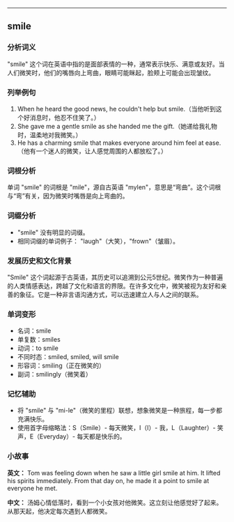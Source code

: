 
---------------
## smile
### 分析词义
"smile" 这个词在英语中指的是面部表情的一种，通常表示快乐、满意或友好。当人们微笑时，他们的嘴唇向上弯曲，眼睛可能眯起，脸颊上可能会出现皱纹。

### 列举例句
1. When he heard the good news, he couldn't help but smile.（当他听到这个好消息时，他忍不住笑了。）
2. She gave me a gentle smile as she handed me the gift.（她递给我礼物时，温柔地对我微笑。）
3. He has a charming smile that makes everyone around him feel at ease.（他有一个迷人的微笑，让人感觉周围的人都放松了。）

### 词根分析
单词 "smile" 的词根是 "mile"，源自古英语 "mylen"，意思是“弯曲”。这个词根与“弯”有关，因为微笑时嘴唇是向上弯曲的。

### 词缀分析
- "smile" 没有明显的词缀。
- 相同词缀的单词例子： "laugh"（大笑），"frown"（皱眉）。

### 发展历史和文化背景
"Smile" 这个词起源于古英语，其历史可以追溯到公元5世纪。微笑作为一种普遍的人类情感表达，跨越了文化和语言的界限。在许多文化中，微笑被视为友好和亲善的象征。它是一种非言语沟通方式，可以迅速建立人与人之间的联系。

### 单词变形
- 名词：smile
- 单复数：smiles
- 动词：to smile
- 不同时态：smiled, smiled, will smile
- 形容词：smiling（正在微笑的）
- 副词：smilingly（微笑着）

### 记忆辅助
- 将 "smile" 与 "mi-le"（微笑的里程）联想，想象微笑是一种旅程，每一步都充满快乐。
- 使用首字母缩略法：S（Smile）- 每天微笑，I（I）- 我，L（Laughter）- 笑声，E（Everyday）- 每天都是快乐的。

### 小故事
**英文：** 
Tom was feeling down when he saw a little girl smile at him. It lifted his spirits immediately. From that day on, he made it a point to smile at everyone he met.

**中文：**
汤姆心情低落时，看到一个小女孩对他微笑。这立刻让他感觉好了起来。从那天起，他决定每次遇到人都微笑。

